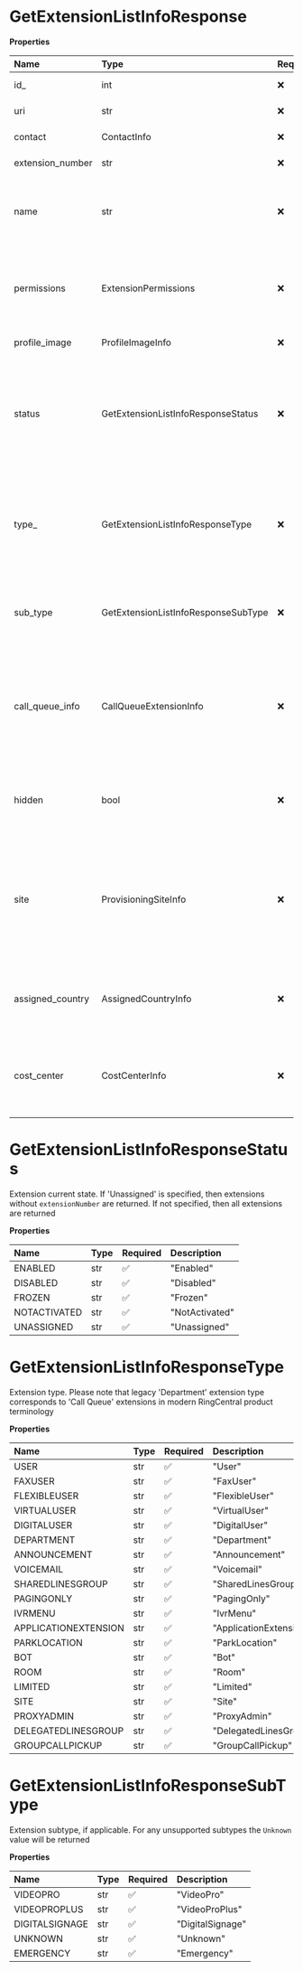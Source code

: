 # GetExtensionListInfoResponse

**Properties**

| Name             | Type                                | Required | Description                                                                                                                                                                                                |
| :--------------- | :---------------------------------- | :------- | :--------------------------------------------------------------------------------------------------------------------------------------------------------------------------------------------------------- |
| id\_             | int                                 | ❌       | Internal identifier of an extension                                                                                                                                                                        |
| uri              | str                                 | ❌       | Canonical URI of an extension                                                                                                                                                                              |
| contact          | ContactInfo                         | ❌       | Detailed contact information                                                                                                                                                                               |
| extension_number | str                                 | ❌       | Extension short number                                                                                                                                                                                     |
| name             | str                                 | ❌       | Extension name. For user extension types the value is a combination of the specified first name and last name                                                                                              |
| permissions      | ExtensionPermissions                | ❌       | Extension permissions, corresponding to the Service Web permissions 'Admin' and 'InternationalCalling'                                                                                                     |
| profile_image    | ProfileImageInfo                    | ❌       | Information on profile image                                                                                                                                                                               |
| status           | GetExtensionListInfoResponseStatus  | ❌       | Extension current state. If 'Unassigned' is specified, then extensions without `extensionNumber` are returned. If not specified, then all extensions are returned                                          |
| type\_           | GetExtensionListInfoResponseType    | ❌       | Extension type. Please note that legacy 'Department' extension type corresponds to 'Call Queue' extensions in modern RingCentral product terminology                                                       |
| sub_type         | GetExtensionListInfoResponseSubType | ❌       | Extension subtype, if applicable. For any unsupported subtypes the `Unknown` value will be returned                                                                                                        |
| call_queue_info  | CallQueueExtensionInfo              | ❌       | For Call Queue extension type only. Please note that legacy 'Department' extension type corresponds to 'Call Queue' extensions in modern RingCentral product terminology                                   |
| hidden           | bool                                | ❌       | Hides extension from showing in company directory. Supported for extensions of User type only                                                                                                              |
| site             | ProvisioningSiteInfo                | ❌       | Site data. If multi-site feature is turned on for an account, then ID of a site must be specified. In order to assign a wireless point to the main site (company) the site ID should be set to `main-site` |
| assigned_country | AssignedCountryInfo                 | ❌       | Information on a country assigned to an extension user. Returned for the User extension type only                                                                                                          |
| cost_center      | CostCenterInfo                      | ❌       | Cost center information. Applicable if Cost Center feature is enabled. The default is `root` cost center value                                                                                             |

# GetExtensionListInfoResponseStatus

Extension current state. If 'Unassigned' is specified, then extensions without `extensionNumber` are returned. If not specified, then all extensions are returned

**Properties**

| Name         | Type | Required | Description    |
| :----------- | :--- | :------- | :------------- |
| ENABLED      | str  | ✅       | "Enabled"      |
| DISABLED     | str  | ✅       | "Disabled"     |
| FROZEN       | str  | ✅       | "Frozen"       |
| NOTACTIVATED | str  | ✅       | "NotActivated" |
| UNASSIGNED   | str  | ✅       | "Unassigned"   |

# GetExtensionListInfoResponseType

Extension type. Please note that legacy 'Department' extension type corresponds to 'Call Queue' extensions in modern RingCentral product terminology

**Properties**

| Name                 | Type | Required | Description            |
| :------------------- | :--- | :------- | :--------------------- |
| USER                 | str  | ✅       | "User"                 |
| FAXUSER              | str  | ✅       | "FaxUser"              |
| FLEXIBLEUSER         | str  | ✅       | "FlexibleUser"         |
| VIRTUALUSER          | str  | ✅       | "VirtualUser"          |
| DIGITALUSER          | str  | ✅       | "DigitalUser"          |
| DEPARTMENT           | str  | ✅       | "Department"           |
| ANNOUNCEMENT         | str  | ✅       | "Announcement"         |
| VOICEMAIL            | str  | ✅       | "Voicemail"            |
| SHAREDLINESGROUP     | str  | ✅       | "SharedLinesGroup"     |
| PAGINGONLY           | str  | ✅       | "PagingOnly"           |
| IVRMENU              | str  | ✅       | "IvrMenu"              |
| APPLICATIONEXTENSION | str  | ✅       | "ApplicationExtension" |
| PARKLOCATION         | str  | ✅       | "ParkLocation"         |
| BOT                  | str  | ✅       | "Bot"                  |
| ROOM                 | str  | ✅       | "Room"                 |
| LIMITED              | str  | ✅       | "Limited"              |
| SITE                 | str  | ✅       | "Site"                 |
| PROXYADMIN           | str  | ✅       | "ProxyAdmin"           |
| DELEGATEDLINESGROUP  | str  | ✅       | "DelegatedLinesGroup"  |
| GROUPCALLPICKUP      | str  | ✅       | "GroupCallPickup"      |

# GetExtensionListInfoResponseSubType

Extension subtype, if applicable. For any unsupported subtypes the `Unknown` value will be returned

**Properties**

| Name           | Type | Required | Description      |
| :------------- | :--- | :------- | :--------------- |
| VIDEOPRO       | str  | ✅       | "VideoPro"       |
| VIDEOPROPLUS   | str  | ✅       | "VideoProPlus"   |
| DIGITALSIGNAGE | str  | ✅       | "DigitalSignage" |
| UNKNOWN        | str  | ✅       | "Unknown"        |
| EMERGENCY      | str  | ✅       | "Emergency"      |

<!-- This file was generated by liblab | https://liblab.com/ -->
